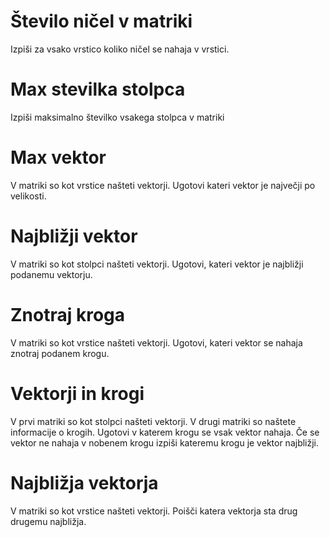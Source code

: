 # Število ničel v matriki
Izpiši za vsako vrstico koliko ničel se nahaja v vrstici.

# Max stevilka stolpca
Izpiši maksimalno številko vsakega stolpca v matriki

# Max vektor
V matriki so kot vrstice našteti vektorji.
Ugotovi kateri vektor je največji po velikosti.

# Najbližji vektor
V matriki so kot stolpci našteti vektorji.
Ugotovi, kateri vektor je najbližji podanemu vektorju.

# Znotraj kroga
V matriki so kot vrstice našteti vektorji.
Ugotovi, kateri vektor se nahaja znotraj podanem krogu.

# Vektorji in krogi
V prvi matriki so kot stolpci našteti vektorji.
V drugi matriki so naštete informacije o krogih.
Ugotovi v katerem krogu se vsak vektor nahaja.
Če se vektor ne nahaja v nobenem krogu izpiši kateremu krogu je vektor najbližji.

# Najbližja vektorja
V matriki so kot vrstice našteti vektorji.
Poišči katera vektorja sta drug drugemu najbližja.
